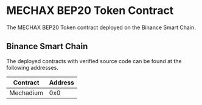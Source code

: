 # MECHAX BEP20 Token Contract

The MECHAX BEP20 Token contract deployed on the Binance Smart Chain.


## Binance Smart Chain

The deployed contracts with verified source code can be found at the following addresses.

| Contract  | Address |
|-----------|---------|
| Mechadium | 0x0     |
